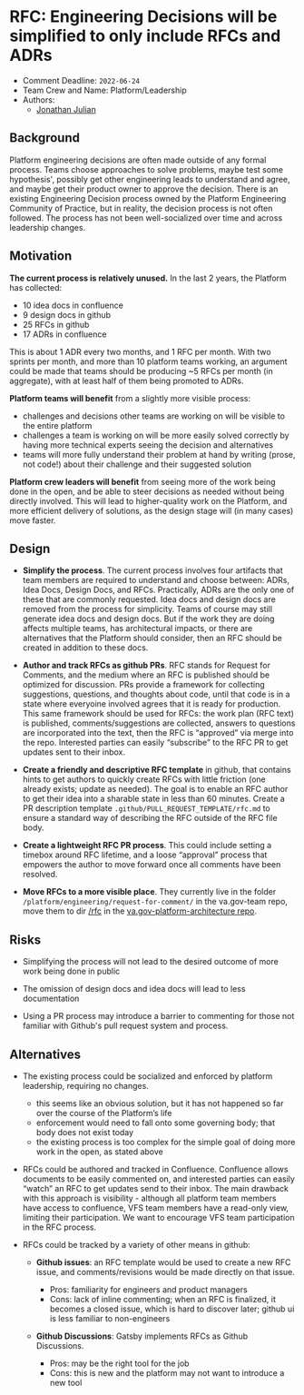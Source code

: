 # RFC: Engineering Decisions will be simplified to only include RFCs and ADRs

* Comment Deadline: `2022-06-24`
* Team Crew and Name: Platform/Leadership
* Authors:
  * [Jonathan Julian](https://github.com/jjulian)

## Background

Platform engineering decisions are often made outside of any formal process. Teams choose approaches to solve problems, maybe test some hypothesis', possibly get other engineering leads to understand and agree, and maybe get their product owner to approve the decision. 
There is an existing Engineering Decision process owned by the Platform Engineering Community of Practice, but in reality, the decision process is not often followed. The process has not been well-socialized over time and across leadership changes. 

## Motivation

**The current process is relatively unused.** In the last 2 years, the Platform has collected:

* 10 idea docs in confluence
* 9 design docs in github
* 25 RFCs in github
* 17 ADRs in confluence

This is about 1 ADR every two months, and 1 RFC per month. With two sprints per month, and more than 10 platform teams working, an argument could be made that teams should be producing ~5 RFCs per month (in aggregate), with at least half of them being promoted to ADRs.

**Platform teams will benefit** from a slightly more visible process:

* challenges and decisions other teams are working on will be visible to the entire platform
* challenges a team is working on will be more easily solved correctly by having more technical experts seeing the decision and alternatives
* teams will more fully understand their problem at hand by writing (prose, not code!) about their challenge and their suggested solution

**Platform crew leaders will benefit** from seeing more of the work being done in the open, and be able to steer decisions as needed without being directly involved. This will lead to higher-quality work on the Platform, and more efficient delivery of solutions, as the design stage will (in many cases) move faster.

## Design

* **Simplify the process**. The current process involves four artifacts that team members are required to understand and choose between: ADRs, Idea Docs, Design Docs, and RFCs. Practically, ADRs are the only one of these that are commonly requested. 
Idea docs and design docs are removed from the process for simplicity. Teams of course may still generate idea docs and design docs. But if the work they are doing affects multiple teams, has architectural impacts, or there are alternatives that the Platform should consider, then an RFC should be created in addition to these docs.

* **Author and track RFCs as github PRs**. RFC stands for Request for Comments, and the medium where an RFC is published should be optimized for discussion. PRs provide a framework for collecting suggestions, questions, and thoughts about code, until that code is in a state where everyoine involved agrees that it is ready for production. This same framework should be used for RFCs: the work plan (RFC text) is published, comments/suggestions are collected, answers to questions are incorporated into the text, then the RFC is “approved” via merge into the repo. Interested parties can easily “subscribe” to the RFC PR to get updates sent to their inbox.

* **Create a friendly and descriptive RFC template** in github, that contains hints to get authors to quickly create RFCs with little friction (one already exists; update as needed). The goal is to enable an RFC author to get their idea into a sharable state in less than 60 minutes. Create a PR description template `.github/PULL_REQUEST_TEMPLATE/rfc.md` to ensure a standard way of describing the RFC outside of the RFC file body.

* **Create a lightweight RFC PR process**. This could include setting a timebox around RFC lifetime, and a loose “approval” process that empowers the author to move forward once all comments have been resolved.

* **Move RFCs to a more visible place**. They currently live in the folder `/platform/engineering/request-for-comment/` in the va.gov-team repo, move them to dir [/rfc](https://github.com/department-of-veterans-affairs/va.gov-platform-architecture/tree/main/rfc) in the [va.gov-platform-architecture repo](https://github.com/department-of-veterans-affairs/va.gov-platform-architecture/).


## Risks

* Simplifying the process will not lead to the desired outcome of more work being done in public

* The omission of design docs and idea docs will lead to less documentation

* Using a PR process may introduce a barrier to commenting for those not familiar with Github's pull request system and process.

## Alternatives

* The existing process could be socialized and enforced by platform leadership, requiring no changes.
  * this seems like an obvious solution, but it has not happened so far over the course of the Platform’s life
  * enforcement would need to fall onto some governing body; that body does not exist today
  * the existing process is too complex for the simple goal of doing more work in the open, as stated above

* RFCs could be authored and tracked in Confluence. Confluence allows documents to be easily commented on, and interested parties can easily “watch” an RFC to get updates send to their inbox. The main drawback with this approach is visibility - although all platform team members have access to confluence, VFS team members have a read-only view, limiting their participation. We want to encourage VFS team participation in the RFC process.

* RFCs could be tracked by a variety of other means in github:

  * **Github issues**: an RFC template would be used to create a new RFC issue, and comments/revisions would be made directly on that issue.

    * Pros: familiarity for engineers and product managers
    * Cons: lack of inline commenting; when an RFC is finalized, it becomes a closed issue, which is hard to discover later; github ui is less familiar to non-engineers

  * **Github Discussions**: Gatsby implements RFCs as Github Discussions.

    * Pros: may be the right tool for the job
    * Cons: this is new and the platform may not want to introduce a new tool

